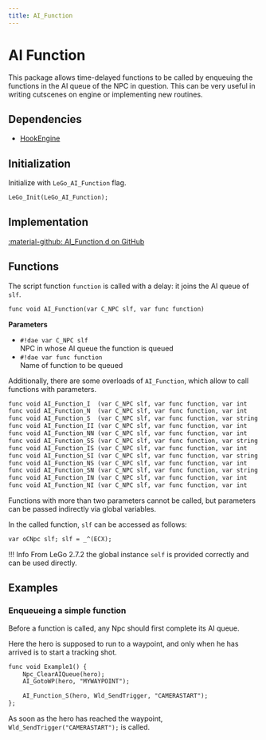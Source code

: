 ```yaml
---
title: AI_Function
---
```

# AI Function
This package allows time-delayed functions to be called by enqueuing the functions in the AI queue of the NPC in question. This can be very useful in writing cutscenes on engine or implementing new routines.

## Dependencies

- [HookEngine](hook_engine.md)

## Initialization
Initialize with `LeGo_AI_Function` flag.
```dae
LeGo_Init(LeGo_AI_Function);
```
## Implementation
[:material-github: AI_Function.d on GitHub](https://github.com/Lehona/LeGo/blob/dev/AI_Function.d)

## Functions
The script function `function` is called with a delay: it joins the AI queue of `slf`.
```dae
func void AI_Function(var C_NPC slf, var func function)
```
**Parameters**

- `#!dae var C_NPC slf`  
    NPC in whose AI queue the function is queued
- `#!dae var func function`  
    Name of function to be queued

Additionally, there are some overloads of `AI_Function`, which allow to call functions with parameters.
```dae
func void AI_Function_I  (var C_NPC slf, var func function, var int    param) {}; // Int
func void AI_Function_N  (var C_NPC slf, var func function, var int    param) {}; // Instance (e.g. NPC)
func void AI_Function_S  (var C_NPC slf, var func function, var string param) {}; // String
func void AI_Function_II (var C_NPC slf, var func function, var int    param1, var int    param2) {}; // Int, Int
func void AI_Function_NN (var C_NPC slf, var func function, var int    param1, var int    param2) {}; // Instance, Instance
func void AI_Function_SS (var C_NPC slf, var func function, var string param1, var string param2) {}; // String, String
func void AI_Function_IS (var C_NPC slf, var func function, var int    param1, var string param2) {}; // Int, String
func void AI_Function_SI (var C_NPC slf, var func function, var string param1, var int    param2) {}; // String, Int
func void AI_Function_NS (var C_NPC slf, var func function, var int    param1, var string param2) {}; // Instance, String
func void AI_Function_SN (var C_NPC slf, var func function, var string param1, var int    param2) {}; // String, Istance
func void AI_Function_IN (var C_NPC slf, var func function, var int    param1, var int    param2) {}; // Int, Instance
func void AI_Function_NI (var C_NPC slf, var func function, var int    param1, var int    param2) {}; // Instance, Int
```
Functions with more than two parameters cannot be called, but parameters can be passed indirectly via global variables.

In the called function, `slf` can be accessed as follows:
```dae
var oCNpc slf; slf = _^(ECX);
```
!!! Info
    From LeGo 2.7.2 the global instance `self` is provided correctly and can be used directly.

## Examples

### Enqueueing a simple function
Before a function is called, any Npc should first complete its AI queue.

Here the hero is supposed to run to a waypoint, and only when he has arrived is to start a tracking shot.
```dae
func void Example1() {
    Npc_ClearAIQueue(hero);
    AI_GotoWP(hero, "MYWAYPOINT");

    AI_Function_S(hero, Wld_SendTrigger, "CAMERASTART");
};
```
As soon as the hero has reached the waypoint, `Wld_SendTrigger("CAMERASTART");` is called.